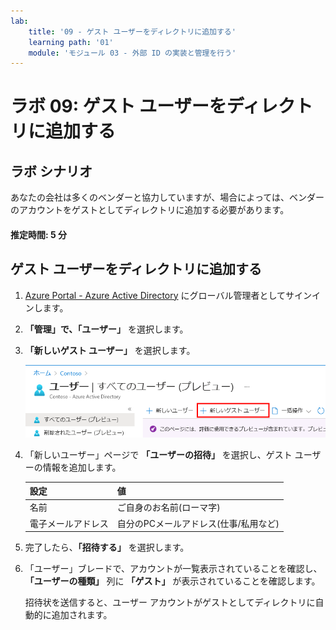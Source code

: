 ```yaml
---
lab:
    title: '09 - ゲスト ユーザーをディレクトリに追加する'
    learning path: '01'
    module: 'モジュール 03 - 外部 ID の実装と管理を行う'
---
```


# ラボ 09: ゲスト ユーザーをディレクトリに追加する

## ラボ シナリオ

あなたの会社は多くのベンダーと協力していますが、場合によっては、ベンダーのアカウントをゲストとしてディレクトリに追加する必要があります。

#### 推定時間: 5 分

## ゲスト ユーザーをディレクトリに追加する

1. [Azure Portal - Azure Active Directory]( https://portal.azure.com/#blade/Microsoft_AAD_IAM/ActiveDirectoryMenuBlade/Overview) にグローバル管理者としてサインインします。

1. **「管理」**で、**「ユーザー」** を選択します。

1. **「新しいゲスト ユーザー」** を選択します。

    ![「新しいゲストユーザー」メニュー オプションが選択された「ユーザー」ブレードを表示する画面イメージ](./media/lp1-mod3-new-guest-user-menu-selection.png)

1. 「新しいユーザー」ページで **「ユーザーの招待」** を選択し、ゲスト ユーザーの情報を追加します。

    | **設定**           | **値**                                |
    | ------------------ | ------------------------------------- |
    | 名前               | ご自身のお名前(ローマ字)              |
    | 電子メールアドレス | 自分のPCメールアドレス(仕事/私用など) |

1. 完了したら、**「招待する」** を選択します。

1. 「ユーザー」ブレードで、アカウントが一覧表示されていることを確認し、**「ユーザーの種類」** 列に **「ゲスト」** が表示されていることを確認します。

    招待状を送信すると、ユーザー アカウントがゲストとしてディレクトリに自動的に追加されます。
